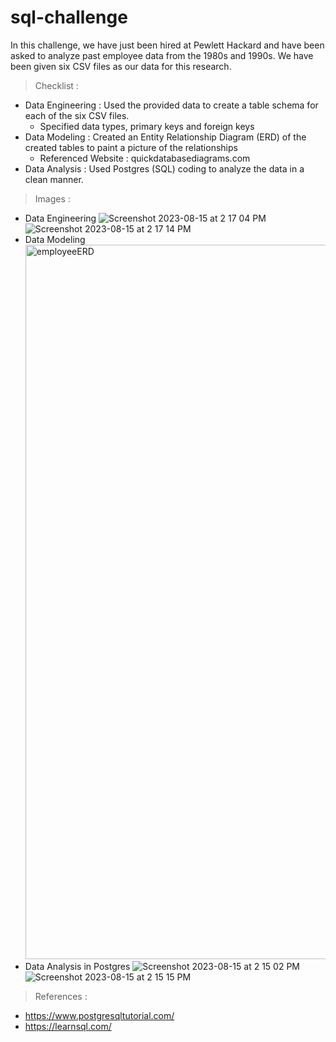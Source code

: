 # sql-challenge
In this challenge, we have just been hired at Pewlett Hackard and have been asked to analyze past employee data from the 1980s and 1990s.  We have been given six CSV files as our data for this research.
> Checklist :
  - Data Engineering : Used the provided data to create a table schema for each of the six CSV files.
      - Specified data types, primary keys and foreign keys
  - Data Modeling : Created an Entity Relationship Diagram (ERD) of the created tables to paint a picture of the relationships
      - Referenced Website : quickdatabasediagrams.com
  - Data Analysis : Used Postgres (SQL) coding to analyze the data in a clean manner.
> Images :
- Data Engineering
   ![Screenshot 2023-08-15 at 2 17 04 PM](https://github.com/coryselzer/sql-challenge/assets/134936973/ecc9b170-b58c-4578-af3b-d32ed1f1d108)
   ![Screenshot 2023-08-15 at 2 17 14 PM](https://github.com/coryselzer/sql-challenge/assets/134936973/280664fd-6d11-44bd-98cb-1ec0f2b38e2d)
- Data Modeling
  <img width="1143" alt="employeeERD" src="https://github.com/coryselzer/sql-challenge/assets/134936973/f8f22e25-2304-4810-a2f7-561967efe8be">
- Data Analysis in Postgres
  ![Screenshot 2023-08-15 at 2 15 02 PM](https://github.com/coryselzer/sql-challenge/assets/134936973/26b80c01-64a9-4119-a229-c2526e7640a9)
  ![Screenshot 2023-08-15 at 2 15 15 PM](https://github.com/coryselzer/sql-challenge/assets/134936973/2be2666a-ffdf-41c4-ae75-86fdfd0c708d)

> References :
  - https://www.postgresqltutorial.com/
  - https://learnsql.com/
